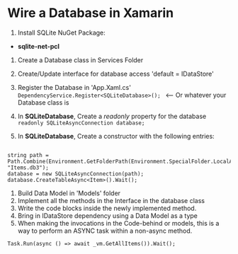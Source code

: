 # Wire a Database in Xamarin

1. Install SQLite NuGet Package:

+ **sqlite-net-pcl**

1. Create a Database class in Services Folder
1. Create/Update interface for database access 'default = IDataStore'
1. Register the Database in 'App.Xaml.cs'
`DependencyService.Register<SQLiteDatabase>();
` <-- Or whatever your Database class is

1. In **SQLiteDatabase**, Create a *readonly* property for the database 
```readonly SQLiteAsyncConnection database;```

1. In **SQLiteDatabase**, Create a constructor with
the following entries:

```

string path = Path.Combine(Environment.GetFolderPath(Environment.SpecialFolder.LocalApplicationData), "Items.db3");
database = new SQLiteAsyncConnection(path);
database.CreateTableAsync<Item>().Wait();
```

1. Build Data Model in 'Models' folder
1. Implement all the methods in the Interface in the database class
1. Write the code blocks inside the newly implemented method.  
1. Bring in IDataStore dependency using a Data Model as a type
1. When making the invocations in the Code-behind or models, this is a way to perform an ASYNC task within a non-async method.

```
Task.Run(async () => await _vm.GetAllItems()).Wait();
```
